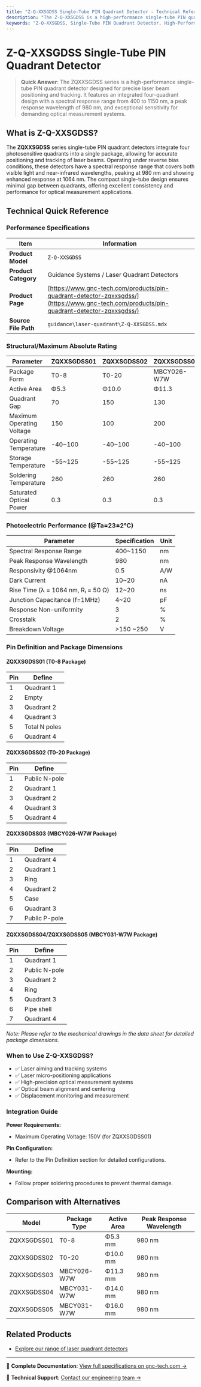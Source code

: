 ```yaml
---
title: "Z-Q-XXSGDSS Single-Tube PIN Quadrant Detector - Technical Reference"
description: "The Z-Q-XXSGDSS is a high-performance single-tube PIN quadrant detector with an integrated four-quadrant design for precise laser beam positioning and tracking applications."
keywords: "Z-Q-XXSGDSS, Single-Tube PIN Quadrant Detector, High-Performance PIN Quadrant Detector, Integrated Four-Quadrant Design, Precise Laser Beam Positioning, Laser Beam Tracking"
---
```


# Z-Q-XXSGDSS Single-Tube PIN Quadrant Detector

> **Quick Answer**: The ZQXXSGDSS series is a high-performance single-tube PIN quadrant detector designed for precise laser beam positioning and tracking. It features an integrated four-quadrant design with a spectral response range from 400 to 1150 nm, a peak response wavelength of 980 nm, and exceptional sensitivity for demanding optical measurement systems.

## What is Z-Q-XXSGDSS?

The **ZQXXSGDSS** series single-tube PIN quadrant detectors integrate four photosensitive quadrants into a single package, allowing for accurate positioning and tracking of laser beams. Operating under reverse bias conditions, these detectors have a spectral response range that covers both visible light and near-infrared wavelengths, peaking at 980 nm and showing enhanced response at 1064 nm. The compact single-tube design ensures minimal gap between quadrants, offering excellent consistency and performance for optical measurement applications.

## Technical Quick Reference

### Performance Specifications
| Item | Information |
|------|------|
| **Product Model** | `Z-Q-XXSGDSS` |
| **Product Category** | Guidance Systems / Laser Quadrant Detectors |
| **Product Page** | [https://www.gnc-tech.com/products/pin-quadrant-detector-zqxxsgdss/](https://www.gnc-tech.com/products/pin-quadrant-detector-zqxxsgdss/) |
| **Source File Path** | `guidance\laser-quadrant\Z-Q-XXSGDSS.mdx` |

### Structural/Maximum Absolute Rating
| Parameter | ZQXXSGDSS01 | ZQXXSGDSS02 | ZQXXSGDSS03 | ZQXXSGDSS04 | ZQXXSGDSS05 | Unit |
|-----------|--------------|--------------|--------------|--------------|--------------|------|
| Package Form | T0-8 | T0-20 | MBCY026-W7W | MBCY031-W7W | MBCY031-W7W | - |
| Active Area | Φ5.3 | Φ10.0 | Φ11.3 | Φ14.0 | Φ16.0 | mm |
| Quadrant Gap | 70 | 150 | 130 | 200 | 200 | μm |
| Maximum Operating Voltage | 150 | 100 | 200 | 100 | 100 | V |
| Operating Temperature | -40~100 | -40~100 | -40~100 | -40~100 | -40~100 | °C |
| Storage Temperature | -55~125 | -55~125 | -55~125 | -55~125 | -55~125 | °C |
| Soldering Temperature | 260 | 260 | 260 | 260 | 260 | °C |
| Saturated Optical Power | 0.3 | 0.3 | 0.3 | 0.3 | 0.3 | W/cm² |

### Photoelectric Performance (@Ta=23±2°C)
| Parameter | Specification | Unit |
|-----------|---------------|------|
| Spectral Response Range | 400~1150 | nm |
| Peak Response Wavelength | 980 | nm |
| Responsivity @1064nm | 0.5 | A/W |
| Dark Current | 10~20 | nA |
| Rise Time (λ = 1064 nm, Rₗ = 50 Ω) | 12~20 | ns |
| Junction Capacitance (f=1MHz) | 4~20 | pF |
| Response Non-uniformity | 3 | % |
| Crosstalk | 2 | % |
| Breakdown Voltage | >150 ~250 | V |    

### Pin Definition and Package Dimensions

#### ZQXXSGDSS01 (T0-8 Package)
| Pin | Define |
|-----|--------|
| 1   | Quadrant 1 |
| 2   | Empty |
| 3   | Quadrant 2 |
| 4   | Quadrant 3 |
| 5   | Total N poles |
| 6   | Quadrant 4 |

#### ZQXXSGDSS02 (T0-20 Package)
| Pin | Define |
|-----|--------|
| 1   | Public N-pole |
| 2   | Quadrant 1 |
| 3   | Quadrant 2 |
| 4   | Quadrant 3 |
| 5   | Quadrant 4 |

#### ZQXXSGDSS03 (MBCY026-W7W Package)
| Pin | Define |
|-----|--------|
| 1   | Quadrant 4 |
| 2   | Quadrant 1 |
| 3   | Ring |
| 4   | Quadrant 2 |
| 5   | Case |
| 6   | Quadrant 3 |
| 7   | Public P-pole |

#### ZQXXSGDSS04/ZQXXSGDSS05 (MBCY031-W7W Package)
| Pin | Define |
|-----|--------|
| 1   | Quadrant 1 |
| 2   | Public N-pole |
| 3   | Quadrant 2 |
| 4   | Ring |
| 5   | Quadrant 3 |
| 6   | Pipe shell |
| 7   | Quadrant 4 |

*Note: Please refer to the mechanical drawings in the data sheet for detailed package dimensions.*

### When to Use Z-Q-XXSGDSS?
- ✅ Laser aiming and tracking systems
- ✅ Laser micro-positioning applications
- ✅ High-precision optical measurement systems
- ✅ Optical beam alignment and centering
- ✅ Displacement monitoring and measurement

### Integration Guide
**Power Requirements:**
- Maximum Operating Voltage: 150V (for ZQXXSGDSS01)

**Pin Configuration:**
- Refer to the Pin Definition section for detailed configurations.

**Mounting:**
- Follow proper soldering procedures to prevent thermal damage.

## Comparison with Alternatives
| Model | Package Type | Active Area | Peak Response Wavelength |
|-------|--------------|-------------|--------------------------|
| ZQXXSGDSS01 | T0-8 | Φ5.3 mm | 980 nm |
| ZQXXSGDSS02 | T0-20 | Φ10.0 mm | 980 nm |
| ZQXXSGDSS03 | MBCY026-W7W | Φ11.3 mm | 980 nm |
| ZQXXSGDSS04 | MBCY031-W7W | Φ14.0 mm | 980 nm |
| ZQXXSGDSS05 | MBCY031-W7W | Φ16.0 mm | 980 nm |

## Related Products
- [Explore our range of laser quadrant detectors](https://www.gnc-tech.com/products/)

---

📘 **Complete Documentation**: [View full specifications on gnc-tech.com →](https://www.gnc-tech.com/products/pin-quadrant-detector-zqxxsgdss/)

💬 **Technical Support**: [Contact our engineering team →](https://www.gnc-tech.com/contact)